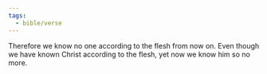 ```yaml
---
tags:
  - bible/verse
---
```

Therefore we know no one according to the flesh from now on. Even though we have known Christ according to the flesh, yet now we know him so no more.